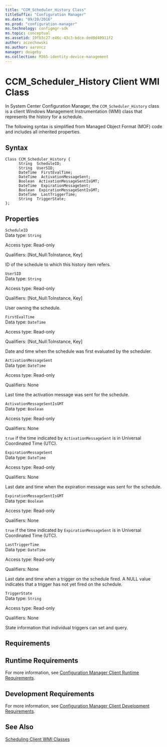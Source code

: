 ```yaml
---
title: "CCM_Scheduler_History Class"
titleSuffix: "Configuration Manager"
ms.date: "09/20/2016"
ms.prod: "configuration-manager"
ms.technology: configmgr-sdk
ms.topic: conceptual
ms.assetid: 19fb3c27-e46c-43c3-bdce-ded0d40911f2
author: aczechowski
ms.author: aaroncz
manager: dougeby
ms.collection: M365-identity-device-management
---
```

# CCM_Scheduler_History Client WMI Class
In System Center Configuration Manager, the `CCM_Scheduler_History` class is a client Windows Management Instrumentation (WMI) class that represents the history for a schedule.  

 The following syntax is simplified from Managed Object Format (MOF) code and includes all inherited properties.  

## Syntax  

```  
Class CCM_Scheduler_History {  
      String  ScheduleID;  
      String  UserSID;  
      DateTime  FirstEvalTime;  
      DateTime  ActivationMessageSent;  
      Boolean  ActivationMessageSentIsGMT;  
      DateTime  ExpirationMessageSent;  
      Boolean  ExpirationMessageSentIsGMT;     
      DateTime  LastTriggerTime;  
      String  TriggerState;  
};  
```  

## Properties  
 `ScheduleID`  
 Data type: `String`  

 Access type: Read-only  

 Qualifiers: [Not_Null:ToInstance, Key]  

 ID of the schedule to which this history item refers.  

 `UserSID`  
 Data type: `String`  

 Access type: Read-only  

 Qualifiers: [Not_Null:ToInstance, Key]  

 User owning the schedule.  

 `FirstEvalTime`  
 Data type: `DateTime`  

 Access type: Read-only  

 Qualifiers: [Not_Null:ToInstance, Key]  

 Date and time when the schedule was first evaluated by the scheduler.  

 `ActivationMessageSent`  
 Data type: `DateTime`  

 Access type: Read-only  

 Qualifiers: None  

 Last time the activation message was sent for the schedule.  

 `ActivationMessageSentIsGMT`  
 Data type: `Boolean`  

 Access type: Read-only  

 Qualifiers: None  

 `true` if the time indicated by `ActivationMessageSent` is in Universal Coordinated Time (UTC).  

 `ExpirationMessageSent`  
 Data type: `DateTime`  

 Access type: Read-only  

 Qualifiers: None  

 Last date and time when the expiration message was sent for the schedule.  

 `ExpirationMessageSentIsGMT`  
 Data type: `Boolean`  

 Access type: Read-only  

 Qualifiers: None  

 `true` if the time indicated by `ExpirationMessageSent` is in Universal Coordinated Time (UTC).  

 `LastTriggerTime`  
 Data type: `DateTime`  

 Access type: Read-only  

 Qualifiers: None  

 Last date and time when a trigger on the schedule fired. A NULL value indicates that a trigger has not yet fired on the schedule.  

 `TriggerState`  
 Data type: `String`  

 Access type: Read-only  

 Qualifiers: None  

 State information that individual triggers can set and query.  

## Requirements  

## Runtime Requirements  
 For more information, see [Configuration Manager Client Runtime Requirements](../../../../../develop/core/reqs/client-runtime-requirements.md).  

## Development Requirements  
 For more information, see [Configuration Manager Client Development Requirements](../../../../../develop/core/reqs/client-development-requirements.md).  

## See Also  
 [Scheduling Client WMI Classes](../../../../../develop/reference/core/clients/client-classes/scheduling-client-wmi-classes.md)
